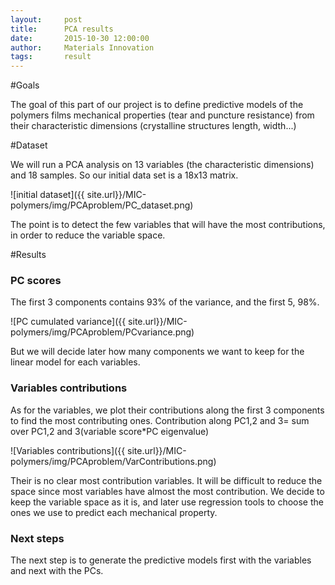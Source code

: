 ```yaml
---
layout:     post
title:      PCA results 
date:       2015-10-30 12:00:00
author:     Materials Innovation
tags: 		result
---
```

<!-- Start Writing Below in Markdown -->

#Goals

The goal of this part of our project is to define predictive models of the polymers films mechanical properties (tear and puncture resistance) from their characteristic dimensions (crystalline structures length, width...)

#Dataset

We will run a PCA analysis on 13 variables (the characteristic dimensions) and 18 samples. So our initial data set is a 18x13 matrix. 

![initial dataset]({{ site.url}}/MIC-polymers/img/PCAproblem/PC_dataset.png)

The point is to detect the few variables that will have the most contributions, in order to reduce the variable space.

#Results

### PC scores

The first 3 components contains 93% of the variance, and the first 5, 98%. 

![PC cumulated variance]({{ site.url}}/MIC-polymers/img/PCAproblem/PCvariance.png)

But we will decide later how many components we want to keep for the linear model for each variables.

### Variables contributions

As for the variables, we plot their contributions along the first 3 components to find the most contributing ones. 
Contribution  along PC1,2 and 3= sum over PC1,2 and 3(variable score*PC eigenvalue)

![Variables contributions]({{ site.url}}/MIC-polymers/img/PCAproblem/VarContributions.png)

Their is no clear most contribution variables. It will be difficult to reduce the space since most variables have almost the most contribution.
We decide to keep the variable space as it is, and later use regression tools to choose the ones we use to predict each mechanical property.

### Next steps

The next step is to generate the predictive models first with the variables and next with the PCs.
